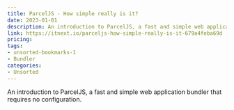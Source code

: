 ```yaml
---
title: ParcelJS - How simple really is it?
date: 2023-01-01
description: An introduction to ParcelJS, a fast and simple web application bundler that requires no configuration.
link: https://itnext.io/parceljs-how-simple-really-is-it-679a4feba69d
pricing: 
tags: 
- unsorted-bookmarks-1 
- Bundler
categories: 
- Unsorted 
---
```


An introduction to ParcelJS, a fast and simple web application bundler that requires no configuration.